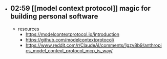 - 02:59  [[model context protocol]] magic for building personal software
	-
	- resources
		- https://modelcontextprotocol.io/introduction
		- https://github.com/modelcontextprotocol/
		- https://www.reddit.com/r/ClaudeAI/comments/1gzv8b9/anthropics_model_context_protocol_mcp_is_way/